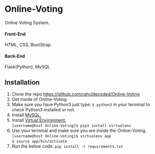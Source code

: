 # Online-Voting
Online Voting System.
#### Front-End
HTML, CSS, BootStrap

#### Back-End
Flask(Python), MySQL

## Installation
1. Clone the repo https://github.com/rahuldecoded/Online-Voting
2. Get inside of Online-Voting
3. Make sure you have Python3 just type: `$ python3` in your terminal to check Python3 installed or not.
4. Install [MySQL.](https://dev.mysql.com/downloads/installer/)
5. Install [Virtual Environment.](https://virtualenv.pypa.io/en/stable/installation/)  
`[username@host Online-Voting]$ pip3 install virtualenv`
6. Use your terminal and make sure you are inside the Online-Voting.  
   `[username@host Online-Voting]$ virtualenv app`  
   `$ source app/bin/activate`
7. Run the below code.
`pip install -r requirements.txt`

